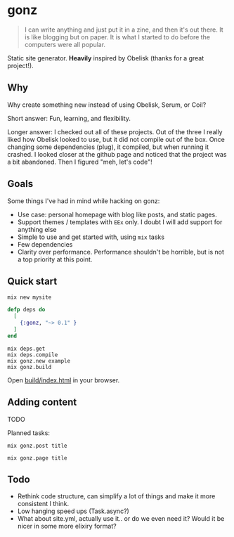 # gonz

> I can write anything and just put it in a zine, and then it's out there. It is like blogging but on paper. It is what I started to do before the computers were all popular.

Static site generator. **Heavily** inspired by Obelisk (thanks for a great project!).

## Why

Why create something new instead of using Obelisk, Serum, or Coil?

Short answer: Fun, learning, and flexibility.

Longer answer: I checked out all of these projects. Out of the three I really liked how Obelisk looked to use,
but it did not compile out of the box. Once changing some dependencies (plug), it compiled, but when running it crashed.
I looked closer at the github page and noticed that the project was a bit abandoned. Then I figured  "meh, let's code"!

## Goals

Some things I've had in mind while hacking on gonz:

- Use case: personal homepage with blog like posts, and static pages.
- Support themes / templates with `EEx` only. I doubt I will add support for anything else
- Simple to use and get started with, using `mix` tasks
- Few dependencies
- Clarity over performance. Performance shouldn't be horrible, but is not a top priority at this point.

## Quick start

`mix new mysite`

```elixir
defp deps do
  [
    {:gonz, "~> 0.1" }
  ]
end
```

    mix deps.get
    mix deps.compile
    mix gonz.new example
    mix gonz.build

Open [build/index.html](build/index.html) in your browser.

## Adding content

TODO

Planned tasks:

`mix gonz.post title`

`mix gonz.page title`

## Todo

- Rethink code structure, can simplify a lot of things and make it more consistent I think.
- Low hanging speed ups (Task.async?)
- What about site.yml, actually use it.. or do we even need it? Would it be nicer in some more elixiry format?
